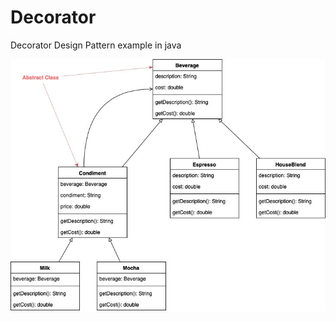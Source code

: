 # Decorator
Decorator Design Pattern example in java

![alt text](https://github.com/Bonggal/Decorator/blob/master/Untitled%20Diagram.jpg?raw=true)
